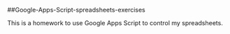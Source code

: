 ##Google-Apps-Script-spreadsheets-exercises

This is a homework to use Google Apps Script to control my spreadsheets.